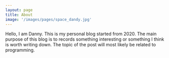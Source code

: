 ```yaml
---
layout: page
title: About
image: '/images/pages/space_dandy.jpg'
---
```


Hello, I am Danny.
This is my personal blog started from 2020.
The main purpose of this blog is to records something interesting or something I think is worth writing down. The topic of the post will most likely be related to programming.